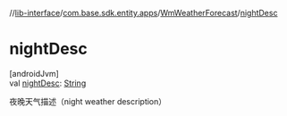 //[lib-interface](../../../index.md)/[com.base.sdk.entity.apps](../index.md)/[WmWeatherForecast](index.md)/[nightDesc](night-desc.md)

# nightDesc

[androidJvm]\
val [nightDesc](night-desc.md): [String](https://kotlinlang.org/api/latest/jvm/stdlib/kotlin/-string/index.html)

夜晚天气描述（night weather description）

